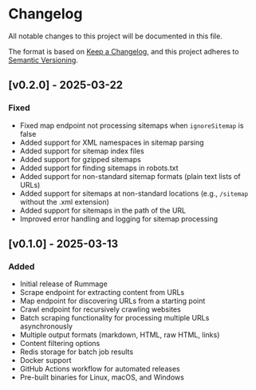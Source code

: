 # Changelog

All notable changes to this project will be documented in this file.

The format is based on [Keep a Changelog](https://keepachangelog.com/en/1.0.0/),
and this project adheres to [Semantic Versioning](https://semver.org/spec/v2.0.0.html).

## [v0.2.0] - 2025-03-22

### Fixed
- Fixed map endpoint not processing sitemaps when `ignoreSitemap` is false
- Added support for XML namespaces in sitemap parsing
- Added support for sitemap index files
- Added support for gzipped sitemaps
- Added support for finding sitemaps in robots.txt
- Added support for non-standard sitemap formats (plain text lists of URLs)
- Added support for sitemaps at non-standard locations (e.g., `/sitemap` without the .xml extension)
- Added support for sitemaps in the path of the URL
- Improved error handling and logging for sitemap processing

## [v0.1.0] - 2025-03-13

### Added
- Initial release of Rummage
- Scrape endpoint for extracting content from URLs
- Map endpoint for discovering URLs from a starting point
- Crawl endpoint for recursively crawling websites
- Batch scraping functionality for processing multiple URLs asynchronously
- Multiple output formats (markdown, HTML, raw HTML, links)
- Content filtering options
- Redis storage for batch job results
- Docker support
- GitHub Actions workflow for automated releases
- Pre-built binaries for Linux, macOS, and Windows
